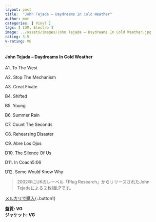 ```yaml
---
layout: post
title:  "John Tejada – Daydreams In Cold Weather"
author: mmr
categories: [ Vinyl ]
tags: [ IDM, Electro ]
image: ../assets/images/John Tejada – Daydreams In Cold Weather.jpg
rating: 3.5
v-rating: VG
---
```


#### John Tejada – Daydreams In Cold Weather

A1. To The West

A2. Stop The Mechanism

A3. Creat Fixate

B4. Shifted

B5. Young

B6. Summer Rain

C7. Count The Seconds

C8. Rehearsing Disaster

C9. Abre Los Ojos

D10. The Silence Of Us

D11. In Coach5:06

D12. Some Would Know Why

> 2002年にUKのレーベル「Plug Research」からリリースされたJohn Tejadaによる２枚組LPです。



[メルカリで購入](https://jp.mercari.com/item/m89173131309){:.button1}

<div class="mt-4 mb-4 d-flex align-items-center">
<strong class="mr-1">盤質: VG</strong>
</div>
<div class="mt-4 mb-4 d-flex align-items-center">
<strong class="mr-1">ジャケット: VG</strong>
</div>
